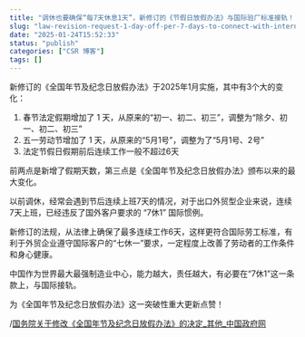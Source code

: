 ```yaml
---
title: "调休也要确保“每7天休息1天”，新修订的《节假日放假办法》与国际验厂标准接轨！"
slug: "law-revision-request-1-day-off-per-7-days-to-connect-with-international-standard"
date: "2025-01-24T15:52:33"
status: "publish"
categories: ["CSR 博客"]
tags: []
---
```


新修订的《全国年节及纪念日放假办法》于2025年1月实施，其中有3个大的变化：

1.  春节法定假期增加了 1 天，从原来的“初一、初二、初三”，调整为“除夕、初一、初二、初三”
2.  五一劳动节增加了 1 天，从原来的“5月1号”，调整为了“5月1号、2号”
3.  法定节假日假期前后连续工作一般不超过6天

前两点是新增了假期天数，第三点是《全国年节及纪念日放假办法》颁布以来的最大变化。

以前调休，经常会遇到节后连续上班7天的情况，对于出口外贸型企业来说，连续7天上班，已经违反了国外客户要求的 “7休1” 国际惯例。

新修订的法规，从法律上确保了最多连续工作6天，这样更符合国际劳工标准，有利于外贸企业遵守国际客户的“七休一”要求，一定程度上改善了劳动者的工作条件和身心健康。

中国作为世界最大最强制造业中心，能力越大，责任越大，有必要在“7休1”这一条款上，与国际接轨。

为《全国年节及纪念日放假办法》这一突破性重大更新点赞！

/[国务院关于修改《全国年节及纪念日放假办法》的决定\_其他\_中国政府网](https://www.gov.cn/zhengce/content/202411/content_6986380.htm)